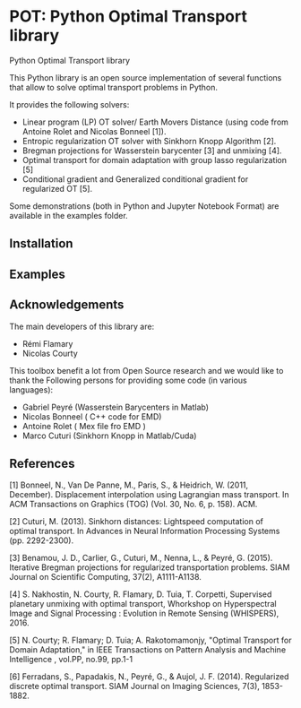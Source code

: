 # POT: Python Optimal Transport library
Python Optimal Transport library

This Python library is an open source implementation of several functions that allow to solve optimal transport problems in Python.

It provides the following solvers:
* Linear program (LP) OT solver/ Earth Movers Distance (using code from Antoine Rolet and Nicolas Bonneel [1]).
* Entropic regularization OT solver  with Sinkhorn Knopp Algorithm [2].
* Bregman projections for Wasserstein barycenter [3] and unmixing [4].
* Optimal transport for domain adaptation with group lasso regularization [5]
* Conditional gradient and Generalized conditional gradient for regularized OT [5].

Some demonstrations (both in Python and Jupyter Notebook Format) are available in the examples folder.


## Installation


## Examples

## Acknowledgements

The main developers of this library are:
* Rémi Flamary
* Nicolas Courty

This toolbox benefit a lot from Open Source research and we would like to thank the Following persons for providing some code (in various languages):

* Gabriel Peyré (Wasserstein Barycenters in Matlab)
* Nicolas Bonneel ( C++ code for EMD)
* Antoine Rolet ( Mex file fro EMD )
* Marco Cuturi (Sinkhorn Knopp in Matlab/Cuda)

## References

[1] Bonneel, N., Van De Panne, M., Paris, S., & Heidrich, W. (2011, December). Displacement interpolation using Lagrangian mass transport. In ACM Transactions on Graphics (TOG) (Vol. 30, No. 6, p. 158). ACM.

[2] Cuturi, M. (2013). Sinkhorn distances: Lightspeed computation of optimal transport. In Advances in Neural Information Processing Systems (pp. 2292-2300).

[3] Benamou, J. D., Carlier, G., Cuturi, M., Nenna, L., & Peyré, G. (2015). Iterative Bregman projections for regularized transportation problems. SIAM Journal on Scientific Computing, 37(2), A1111-A1138.

[4] S. Nakhostin, N. Courty, R. Flamary, D. Tuia, T. Corpetti, Supervised planetary unmixing with optimal transport, Whorkshop on Hyperspectral Image and Signal Processing : Evolution in Remote Sensing (WHISPERS), 2016.

[5] N. Courty; R. Flamary; D. Tuia; A. Rakotomamonjy, "Optimal Transport for Domain Adaptation," in IEEE Transactions on Pattern Analysis and Machine Intelligence , vol.PP, no.99, pp.1-1

[6] Ferradans, S., Papadakis, N., Peyré, G., & Aujol, J. F. (2014). Regularized discrete optimal transport. SIAM Journal on Imaging Sciences, 7(3), 1853-1882.
